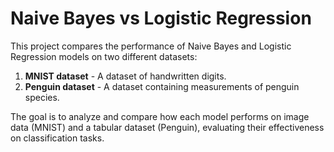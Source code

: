 # Naive Bayes vs Logistic Regression

This project compares the performance of Naive Bayes and Logistic Regression models on two different datasets:
1. **MNIST dataset** - A dataset of handwritten digits.
2. **Penguin dataset** - A dataset containing measurements of penguin species.

The goal is to analyze and compare how each model performs on image data (MNIST) and a tabular dataset (Penguin), evaluating their effectiveness on classification tasks.
